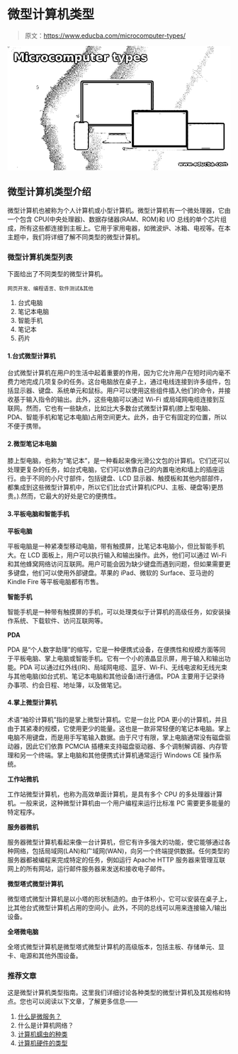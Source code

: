 # 微型计算机类型

> 原文：<https://www.educba.com/microcomputer-types/>

![Microcomputer types](img/e5f1b7809cfa88574a191d426e0db322.png)



## 微型计算机类型介绍

微型计算机也被称为个人计算机或小型计算机。微型计算机有一个微处理器，它由一个包含 CPU(中央处理器)、数据存储器(RAM、ROM)和 I/O 总线的单个芯片组成，所有这些都连接到主板上。它用于家用电器，如微波炉、冰箱、电视等。在本主题中，我们将详细了解不同类型的微型计算机。

### 微型计算机类型列表

下面给出了不同类型的微型计算机。

<small>网页开发、编程语言、软件测试&其他</small>

1.  台式电脑
2.  笔记本电脑
3.  智能手机
4.  笔记本
5.  药片

#### 1.台式微型计算机

台式微型计算机在用户的生活中起着重要的作用，因为它允许用户在短时间内毫不费力地完成几项复杂的任务。这台电脑放在桌子上，通过电线连接到许多组件，包括显示器、键盘、系统单元和鼠标。用户可以使用这些组件插入他们的命令，并接收基于输入指令的输出。此外，这些电脑可以通过 Wi-Fi 或局域网电缆连接到互联网。然而，它也有一些缺点，比如比大多数台式微型计算机(膝上型电脑、PDA、智能手机和笔记本电脑)占用空间更大。此外，由于它有固定的位置，所以不便于携带。

#### 2.微型笔记本电脑

膝上型电脑，也称为“笔记本”，是一种看起来像光滑公文包的计算机。它们还可以处理更复杂的任务，如台式电脑，它们可以依靠自己的内置电池和墙上的插座运行。由于不同的小尺寸部件，包括键盘、LCD 显示器、触摸板和其他内部部件，都集成到这些微型计算机中，所以它们比台式计算机(CPU、主板、硬盘等)更昂贵。).然而，它最大的好处是它的便携性。

#### 3.平板电脑和智能手机

**平板电脑**

平板电脑是一种紧凑型移动电脑，带有触摸屏，比笔记本电脑小，但比智能手机大。在 LCD 面板上，用户可以执行输入和输出操作。此外，他们可以通过 Wi-Fi 和其他蜂窝网络访问互联网。用户可能会因为缺少键盘而遇到问题，但如果需要更多键盘，他们可以使用外部键盘。苹果的 iPad、微软的 Surface、亚马逊的 Kindle Fire 等平板电脑都有市售。

**智能手机**

智能手机是一种带有触摸屏的手机，可以处理类似于计算机的高级任务，如安装操作系统、下载软件、访问互联网等。

**PDA**

PDA 是“个人数字助理”的缩写，它是一种便携式设备，在便携性和规模方面等同于平板电脑、掌上电脑或智能手机。它有一个小的液晶显示屏，用于输入和输出功能。PDA 可以通过红外线(IR)、局域网电缆、蓝牙、Wi-Fi、无线电波和无线光束与其他电脑(如台式机、笔记本电脑和其他设备)进行通信。PDA 主要用于记录待办事项、约会日程、地址簿，以及做笔记。

#### 4.掌上微型计算机

术语“袖珍计算机”指的是掌上微型计算机。它是一台比 PDA 更小的计算机，并且由于其紧凑的规模，它使用更少的能量。这也是一款非常轻便的笔记本电脑。掌上电脑不用键盘，而是用手写笔输入数据。由于尺寸有限，掌上电脑通常没有磁盘驱动器，因此它们依靠 PCMCIA 插槽来支持磁盘驱动器、多个调制解调器、内存管理和另一个终端。掌上电脑和其他便携式计算机通常运行 Windows CE 操作系统。

**工作站微机**

工作站微型计算机，也称为高效单面计算机，是具有多个 CPU 的多处理器计算机。一般来说，这种微型计算机由一个用户编程来运行比标准 PC 需要更多能量的特定程序。

**服务器微机**

服务器微型计算机看起来像一台计算机，但它有许多强大的功能，使它能够通过各种网络，包括局域网(LAN)和广域网(WAN)，向另一个终端提供数据。任何类型的服务器都被编程来完成特定的任务，例如运行 Apache HTTP 服务器来管理互联网上的所有网站，运行邮件服务器来发送和接收电子邮件。

**微型塔式微型计算机**

微型塔式微型计算机是以小塔的形状制造的。由于体积小，它可以安装在桌子上，比其他台式微型计算机占用的空间小。此外，不同的总线可以用来连接输入/输出设备。

**全塔微电脑**

全塔式微型计算机是微型塔式微型计算机的高级版本，包括主板、存储单元、显卡、电源和其他外围设备。

### 推荐文章

这是微型计算机类型指南。这里我们详细讨论各种类型的微型计算机及其规格和特点。您也可以阅读以下文章，了解更多信息——

1.  [什么是微服务？](https://www.educba.com/what-is-microservices/)
2.  什么是计算机网络？
3.  [计算机蠕虫的种类](https://www.educba.com/types-of-computer-worms/)
4.  [计算机硬件的类型](https://www.educba.com/types-of-computer-hardware/)





